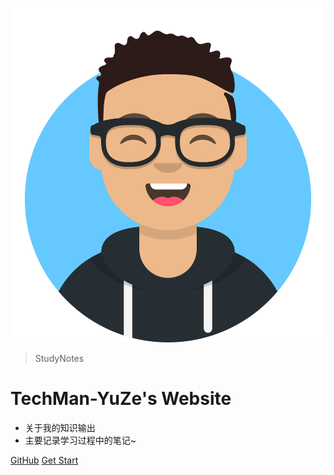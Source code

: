 ![logo](Avatar.png ':size=30%')


> StudyNotes


<h1 color="Bule">TechMan-YuZe's Website</h1>

- 关于我的知识输出
- 主要记录学习过程中的笔记~

[GitHub](https://github.com/TechMan-YuZe/MyWebsite)
[Get Start](/start/)